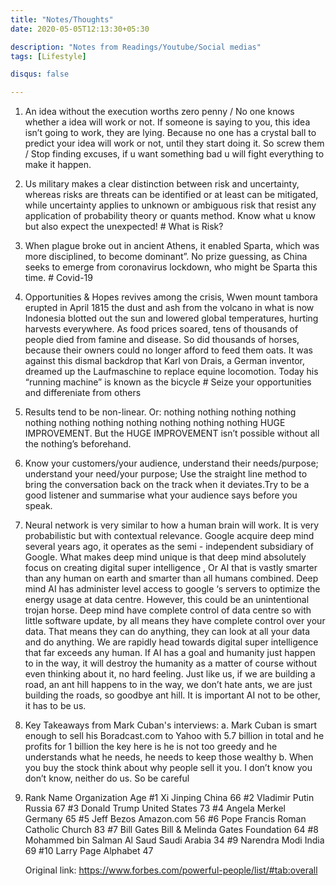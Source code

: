 ```yaml
---
title: "Notes/Thoughts"
date: 2020-05-05T12:13:30+05:30

description: "Notes from Readings/Youtube/Social medias"
tags: [Lifestyle]

disqus: false 

---
```


1. An idea without the execution worths zero penny /  No one knows whether a idea will work or not. If someone is saying to you, this idea isn’t going to work, they are lying. Because no one has a crystal ball to predict your idea will work or not, until they start doing it. So screw them / Stop finding excuses, if u want something bad u will fight everything to make it happen. 

2. Us military makes a clear distinction between risk and uncertainty, whereas risks are threats can be identified or at least can be mitigated, while uncertainty applies to unknown or ambiguous risk that resist any application of probability theory or quants method. Know what u know but also expect the unexpected!  # What is Risk? 

3. When plague broke out in ancient Athens, it enabled Sparta, which was more disciplined, to become dominant”. No prize guessing, as China seeks to emerge from coronavirus lockdown, who might be Sparta this time. # Covid-19 

4. Opportunities & Hopes revives among the crisis, Wwen mount tambora erupted in April 1815 the dust and ash from the volcano in what is now Indonesia blotted out the sun and lowered global temperatures, hurting harvests everywhere. As food prices soared, tens of thousands of people died from famine and disease. So did thousands of horses, because their owners could no longer afford to feed them oats. It was against this dismal backdrop that Karl von Drais, a German inventor, dreamed up the Laufmaschine to replace equine locomotion. Today his “running machine” is known as the bicycle  # Seize your opportunities and differeniate from others 

5. Results tend to be non-linear. Or: nothing nothing nothing nothing nothing nothing nothing nothing nothing nothing nothing HUGE IMPROVEMENT. But the HUGE IMPROVEMENT isn’t possible without all the nothing’s beforehand.

6. Know your customers/your audience, understand their needs/purpose; understand your need/your purpose; Use the straight line method to bring the conversation back on the track when it deviates.Try to be a good listener and summarise what your audience says before you speak.

7. Neural network is very similar to how a human brain will work. It is very probabilistic but with contextual relevance. Google acquire deep mind several years ago, it operates as the semi - independent subsidiary of Google. What makes deep mind unique is that deep mind absolutely focus on creating digital super intelligence , Or AI that is vastly smarter than any human on earth and smarter than all humans combined. Deep mind AI has administer level access to google ‘s servers to optimize the energy usage at data centre. However, this could be an unintentional trojan horse. Deep mind have complete control of data centre so with little software update, by all means they have complete control over your data. That means they can do anything, they can look at all your data and do anything. We are rapidly head towards digital super intelligence that far exceeds any human.  If AI has a goal and humanity just happen to in the way, it will destroy the humanity as a matter of course without even thinking about it, no hard feeling. Just like us, if we are building a road, an ant hill happens to in the way, we don’t hate ants, we are just building the roads, so goodbye ant hill. It is important AI not to be other, it has to be us.

8. Key Takeaways from Mark Cuban's interviews: a. Mark Cuban is smart enough to sell his Boradcast.com to Yahoo with 5.7 billion in total and he profits for 1 billion the key here is he is not too greedy and he understands what he needs, he needs to keep those wealthy b. When you buy the stock think about why people sell it you. I don’t know you don’t know, neither do us. So be careful



9. 	
    Rank	Name	          Organization	                Age
	#1	Xi Jinping	         China	                        66
	#2	Vladimir Putin	     Russia	                        67
	#3	Donald Trump	United States	                    73
	#4	Angela Merkel	   Germany	                        65
	#5	Jeff Bezos	      Amazon.com	                    56
	#6	Pope Francis	Roman Catholic Church	            83
	#7	Bill Gates	Bill & Melinda Gates Foundation	        64
	#8	Mohammed bin Salman Al Saud	Saudi Arabia	        34
	#9	Narendra Modi	    India	                        69
	#10	Larry Page	       Alphabet	                        47
	

    Original link: https://www.forbes.com/powerful-people/list/#tab:overall